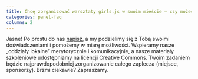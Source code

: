 ```yaml
---
title: Chcę zorganizować warsztaty girls.js w swoim mieście – czy możecie mi w tym pomóc?
categories: panel-faq
columns: 2
---
```

Jasne! Po prostu do nas [napisz](kontakt@girlsjs.pl), a my podzielimy się z Tobą swoimi doświadczeniami i pomożemy w miarę możliwości. Wspieramy nasze „oddziały lokalne” merytorycznie i komunikacyjnie, a nasze materiały szkoleniowe udostępniamy na licencji Creative Commons. Twoim zadaniem będzie najprawdopodobniej zorganizowanie całego zaplecza (miejsce, sponsorzy). Brzmi ciekawie? Zapraszamy.
